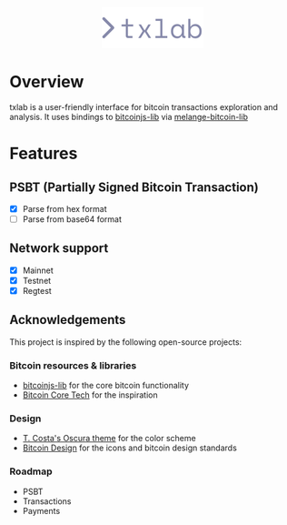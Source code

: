 <p align="center">
  <img src="public/logo.svg?sanitize=true" alt="Logo">
</p>

# Overview
txlab is a user-friendly interface for bitcoin transactions exploration and analysis.
It uses bindings to [bitcoinjs-lib](https://github.com/bitcoinjs/bitcoinjs-lib) via [melange-bitcoin-lib](https://github.com/0x6A6471/melange-bitcoin-lib)

# Features

## PSBT (Partially Signed Bitcoin Transaction)
- [x] Parse from hex format
- [ ] Parse from base64 format

## Network support
- [x] Mainnet
- [x] Testnet
- [x] Regtest

## Acknowledgements
This project is inspired by the following open-source projects:

### Bitcoin resources & libraries
- [bitcoinjs-lib](https://github.com/bitcoinjs/bitcoinjs-lib) for the core bitcoin functionality
- [Bitcoin Core Tech](https://bitcoincore.tech/apps/bitcoinjs-ui/index.html) for the inspiration

### Design
- [T. Costa's Oscura theme](https://x.com/tcosta_co/status/1902043771493085400) for the color scheme
- [Bitcoin Design](https://bitcoin.design) for the icons and bitcoin design standards

### Roadmap
- PSBT
- Transactions
- Payments
